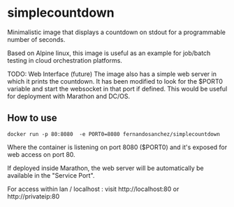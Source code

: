 simplecountdown
===============

Minimalistic image that displays a countdown on stdout for a programmable number of seconds.

Based on Alpine linux, this image is useful as an example for job/batch testing in cloud orchestration platforms.

TODO: Web Interface (future)
The image  also has a simple web server in which it prints the countdown. It has been modified to look for the $PORT0 variable and start the websocket in that port if defined. This would be useful for deployment with Marathon and DC/OS.


## How to use
```
docker run -p 80:8080  -e PORT0=8080 fernandosanchez/simplecountdown
```

Where the container is listening on port 8080 ($PORT0) and it's exposed for web access on port 80.

If deployed inside Marathon, the web server will be automatically be available in the "Service Port".

For access within lan / localhost : visit http://localhost:80 or http://privateip:80

